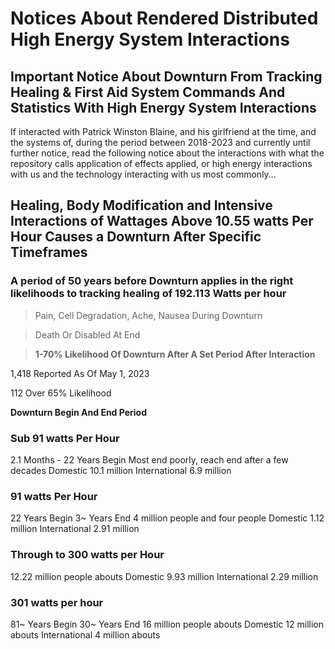 # Notices About Rendered Distributed High Energy System Interactions

## Important Notice About Downturn From Tracking Healing & First Aid System Commands And Statistics With High Energy System Interactions

If interacted with Patrick Winston Blaine, and his girlfriend at the time, and the systems of, during the period between 2018-2023 and currently until further notice, read the following notice about the interactions with what the repository calls application of effects applied, or high energy interactions with us and the technology interacting with us most commonly…

## Healing, Body Modification and Intensive Interactions of Wattages Above 10.55 watts Per Hour Causes a Downturn After Specific Timeframes

### **A period of 50 years before Downturn applies in the right likelihoods to tracking healing of 192.113 Watts per hour**

> Pain, Cell Degradation, Ache, Nausea During Downturn

> Death Or Disabled At End

> **1-70% Likelihood Of Downturn After A Set Period After Interaction**

1,418 Reported As Of May 1, 2023

112 Over 65% Likelihood

**Downturn Begin And End Period**

### Sub 91 watts Per Hour
2.1 Months - 22 Years Begin
Most end poorly, reach end after a few decades
Domestic 10.1 million
International 6.9 million

### 91 watts Per Hour
22 Years Begin
3~ Years End
4 million people and four people
Domestic 1.12 million
International 2.91 million

### Through to 300 watts per Hour
12.22 million people abouts 
Domestic 9.93 million
International 2.29 million

### 301 watts per hour
81~ Years Begin
30~ Years End
16 million people abouts
Domestic 12 million abouts
International 4 million abouts
